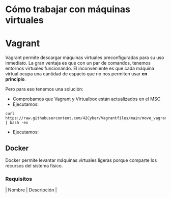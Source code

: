 # Cómo trabajar con máquinas virtuales



# Vagrant

Vagrant permite descargar máquinas virtuales preconfiguradas para su uso inmediato.
La gran ventaja es que con un par de comandos, tenemos entornos virtuales funcionando.
El inconveniente es que cada máquina virtual ocupa una cantidad de espacio que no nos permiten usar __en principio__.

Pero para eso tenemos una solución:

 - Comprobamos que Vagrant y Virtualbox están actualizados en el MSC
 - Ejecutamos:
````
curl https://raw.githubusercontent.com/42Cyber/Vagrantfiles/main/move_vagrant_to_goinfre.sh | bash -ex
````
 - Ejecutamos:


## Docker

Docker permite levantar máquinas virtuales ligeras porque comparte los recursos del sistema físico.

### Requisitos

| Nombre | Descripción |
